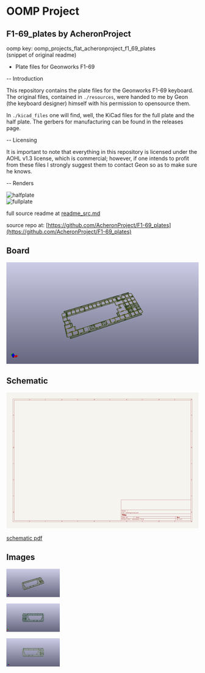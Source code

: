 # OOMP Project  
## F1-69_plates  by AcheronProject  
  
oomp key: oomp_projects_flat_acheronproject_f1_69_plates  
(snippet of original readme)  
  
- Plate files for Geonworks F1-69  
  
-- Introduction  
  
This repository contains the plate files for the Geonworks F1-69 keyboard. The original files, contained in `./resources`, were handed to me by Geon (the keyboard designer) himself with his permission to opensource them.  
  
In `./kicad_files` one will find, well, the KiCad files for the full plate and the half plate. The gerbers for manufacturing can be found in the releases page.  
  
-- Licensing  
  
It is important to note that everything in this repository is licensed under the AOHL v1.3 license, which is commercial; however, if one intends to profit from these files I strongly suggest them to contact Geon so as to make sure he knows.  
  
-- Renders  
  
![halfplate](https://user-images.githubusercontent.com/39470766/105536264-d1ee3600-5cce-11eb-8db1-c144e38414b6.png)  
![fullplate](https://user-images.githubusercontent.com/39470766/105536267-d31f6300-5cce-11eb-966c-7937fd3ba5fe.png)  
  
  full source readme at [readme_src.md](readme_src.md)  
  
source repo at: [https://github.com/AcheronProject/F1-69_plates](https://github.com/AcheronProject/F1-69_plates)  
## Board  
  
[![working_3d.png](working_3d_600.png)](working_3d.png)  
## Schematic  
  
[![working_schematic.png](working_schematic_600.png)](working_schematic.png)  
  
[schematic pdf](working_schematic.pdf)  
## Images  
  
[![working_3d.png](working_3d_140.png)](working_3d.png)  
  
[![working_3d_back.png](working_3d_back_140.png)](working_3d_back.png)  
  
[![working_3d_front.png](working_3d_front_140.png)](working_3d_front.png)  
